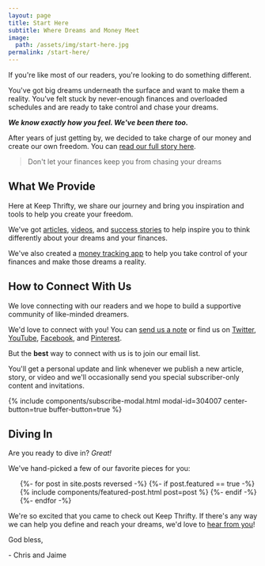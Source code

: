 ```yaml
---
layout: page
title: Start Here
subtitle: Where Dreams and Money Meet
image:
  path: /assets/img/start-here.jpg
permalink: /start-here/
---
```


If you're like most of our readers, you're looking to do something different.

You've got big dreams underneath the surface and want to make them a reality. You've felt stuck by never-enough finances and overloaded schedules and are ready to take control and chase your dreams.

___We know exactly how you feel. We've been there too.___

After years of just getting by, we decided to take charge of our money and create our own freedom. You can [read our full story here]({{site.url}}/our-story/).

> Don't let your finances keep you from chasing your dreams

## What We Provide

Here at Keep Thrifty, we share our journey and bring you inspiration and tools to help you create your freedom.

We've got [articles](/articles/), [videos](/videos/), and [success stories](/create-your-freedom/) to help inspire you to think differently about your dreams and your finances.

We've also created a [money tracking app](https://thrifty.keepthrifty.com) to help you take control of your finances and make those dreams a reality.

## How to Connect With Us

We love connecting with our readers and we hope to build a supportive community of like-minded dreamers.

We'd love to connect with you! You can [send us a note](/contact/) or find us on [Twitter](https://www.twitter.com/keepthrifty/), [YouTube](https://www.youtube.com/channel/UCHpQLpwuiNRNwQ_eLJQInQA), [Facebook](https://www.facebook.com/keepthrifty/), and [Pinterest](https://www.pinterest.com/keepthrifty/).

But the __best__ way to connect with us is to join our email list.

You'll get a personal update and link whenever we publish a new article, story, or video and we'll occasionally send you special subscriber-only content and invitations.

{% include components/subscribe-modal.html modal-id=304007 center-button=true buffer-button=true %}

## Diving In

Are you ready to dive in? _Great!_

We've hand-picked a few of our favorite pieces for you:

<ul id="featured-posts">
{%- for post in site.posts reversed -%}
{%- if post.featured == true -%}
  {% include components/featured-post.html post=post %}
{%- endif -%}
{%- endfor -%}
</ul>

We're so excited that you came to check out Keep Thrifty. If there's any way we can help you define and reach your dreams, we'd love to [hear from you](/contact/)!

God bless,

\- Chris and Jaime
